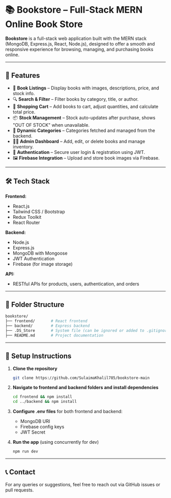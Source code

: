 # 📚 Bookstore – Full-Stack MERN Online Book Store

**Bookstore** is a full-stack web application built with the MERN stack (MongoDB, Express.js, React, Node.js), designed to offer a smooth and responsive experience for browsing, managing, and purchasing books online.

---

## 🚀 Features

* 🛙️ **Book Listings** – Display books with images, descriptions, price, and stock info.
* 🔍 **Search & Filter** – Filter books by category, title, or author.
* 🫚 **Shopping Cart** – Add books to cart, adjust quantities, and calculate total price.
* 📦 **Stock Management** – Stock auto-updates after purchase, shows "OUT OF STOCK" when unavailable.
* 📂 **Dynamic Categories** – Categories fetched and managed from the backend.
* 🧑‍💼 **Admin Dashboard** – Add, edit, or delete books and manage inventory.
* 🔐 **Authentication** – Secure user login & registration using JWT.
* 🖼️ **Firebase Integration** – Upload and store book images via Firebase.

---

## 🛠️ Tech Stack

**Frontend:**

* React.js
* Tailwind CSS / Bootstrap
* Redux Toolkit
* React Router

**Backend:**

* Node.js
* Express.js
* MongoDB with Mongoose
* JWT Authentication
* Firebase (for image storage)

**API:**

* RESTful APIs for products, users, authentication, and orders

---

## 📁 Folder Structure

```bash
bookstore/
├── frontend/       # React frontend
├── backend/        # Express backend
├── .DS_Store       # System file (can be ignored or added to .gitignore)
├── README.md       # Project documentation
```

---

## 📌 Setup Instructions

1. **Clone the repository**

   ```bash
   git clone https://github.com/SulaimaKhalil785/bookstore-main
   ```

2. **Navigate to frontend and backend folders and install dependencies**

   ```bash
   cd frontend && npm install
   cd ../backend && npm install
   ```

3. **Configure .env files** for both frontend and backend:

   * MongoDB URI
   * Firebase config keys
   * JWT Secret

4. **Run the app** (using concurrently for dev)

   ```bash
   npm run dev
   ```

---

## 📞 Contact

For any queries or suggestions, feel free to reach out via GitHub issues or pull requests.
